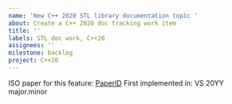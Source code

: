 ```yaml
---
name: 'New C++ 2020 STL library documentation topic '
about: Create a C++ 2020 doc tracking work item
title: ''
labels: STL doc work, C++20
assignees: ''
milestone: backlog
project: C++20
---
```


ISO paper for this feature: [PaperID]()
First implemented in: VS 20YY major.minor
